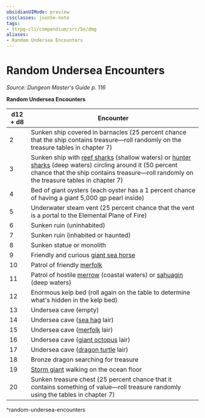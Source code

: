 ```yaml
---
obsidianUIMode: preview
cssclasses: json5e-note
tags:
- ttrpg-cli/compendium/src/5e/dmg
aliases:
- Random Undersea Encounters
---
```

# Random Undersea Encounters
*Source: Dungeon Master's Guide p. 116* 

**Random Undersea Encounters**

| d12 + d8 | Encounter |
|----------|-----------|
| 2 | Sunken ship covered in barnacles (25 percent chance that the ship contains treasure—roll randomly on the treasure tables in chapter 7) |
| 3 | Sunken ship with [reef sharks](/3-Mechanics/CLI/bestiary/beast/reef-shark-xmm.md) (shallow waters) or [hunter sharks](/3-Mechanics/CLI/bestiary/beast/hunter-shark-xmm.md) (deep waters) circling around it (50 percent chance that the ship contains treasure—roll randomly on the treasure tables in chapter 7) |
| 4 | Bed of giant oysters (each oyster has a 1 percent chance of having a giant 5,000 gp pearl inside) |
| 5 | Underwater steam vent (25 percent chance that the vent is a portal to the Elemental Plane of Fire) |
| 6 | Sunken ruin (uninhabited) |
| 7 | Sunken ruin (inhabited or haunted) |
| 8 | Sunken statue or monolith |
| 9 | Friendly and curious [giant sea horse](/3-Mechanics/CLI/bestiary/beast/giant-seahorse-xmm.md) |
| 10 | Patrol of friendly [merfolk](/3-Mechanics/CLI/bestiary/elemental/merfolk-skirmisher-xmm.md) |
| 11 | Patrol of hostile [merrow](/3-Mechanics/CLI/bestiary/monstrosity/merrow-xmm.md) (coastal waters) or [sahuagin](/3-Mechanics/CLI/bestiary/fiend/sahuagin-warrior-xmm.md) (deep waters) |
| 12 | Enormous kelp bed (roll again on the table to determine what's hidden in the kelp bed) |
| 13 | Undersea cave (empty) |
| 14 | Undersea cave ([sea hag](/3-Mechanics/CLI/bestiary/fey/sea-hag-xmm.md) lair) |
| 15 | Undersea cave ([merfolk](/3-Mechanics/CLI/bestiary/elemental/merfolk-skirmisher-xmm.md) lair) |
| 16 | Undersea cave ([giant octopus](/3-Mechanics/CLI/bestiary/beast/giant-octopus-xmm.md) lair) |
| 17 | Undersea cave ([dragon turtle](/3-Mechanics/CLI/bestiary/dragon/dragon-turtle-xmm.md) lair) |
| 18 | Bronze dragon searching for treasure |
| 19 | [Storm giant](/3-Mechanics/CLI/bestiary/giant/storm-giant-xmm.md) walking on the ocean floor |
| 20 | Sunken treasure chest (25 percent chance that it contains something of value—roll treasure randomly using the tables in chapter 7) |
^random-undersea-encounters
